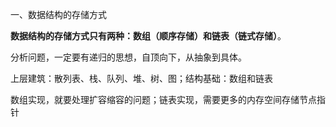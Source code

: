 一、数据结构的存储方式

**数据结构的存储方式只有两种：数组（顺序存储）和链表（链式存储）**。

分析问题，一定要有递归的思想，自顶向下，从抽象到具体。

上层建筑：散列表、栈、队列、堆、树、图；结构基础：数组和链表

数组实现，就要处理扩容缩容的问题；链表实现，需要更多的内存空间存储节点指针






